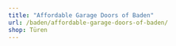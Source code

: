 ```yaml
---
title: "Affordable Garage Doors of Baden"
url: /baden/affordable-garage-doors-of-baden/
shop: Türen
---
```

